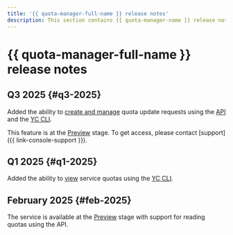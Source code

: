 ```yaml
---
title: '{{ quota-manager-full-name }} release notes'
description: This section contains {{ quota-manager-name }} release notes.
---
```


# {{ quota-manager-full-name }} release notes

## Q3 2025 {#q3-2025}

Added the ability to [create and manage](operations/set-quotas.md) quota update requests using the [API](api-ref/authentication.md) and the [YC CLI](cli-ref/index.md).

This feature is at the [Preview](../overview/concepts/launch-stages.md) stage. To get access, please contact [support]({{ link-console-support }}).

## Q1 2025 {#q1-2025}

Added the ability to [view](operations/read-quotas.md) service quotas using the [YC CLI](cli-ref/index.md).

## February 2025 {#feb-2025}

The service is available at the [Preview](../overview/concepts/launch-stages.md) stage with support for reading quotas using the API.

